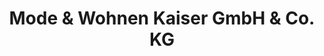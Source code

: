 ---
title: "Mode & Wohnen Kaiser GmbH & Co. KG"
url: /firrel/mode-und-wohnen-kaiser-gmbh-und-co-kg/
shop: Kleidung
---